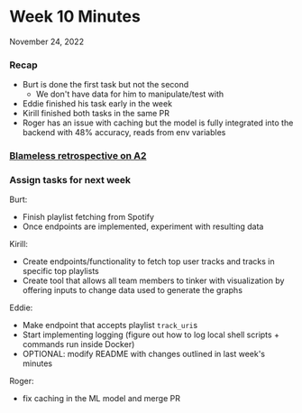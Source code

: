 # Week 10 Minutes
November 24, 2022

### Recap
- Burt is done the first task but not the second
   - We don't have data for him to manipulate/test with
- Eddie finished his task early in the week
- Kirill finished both tasks in the same PR
- Roger has an issue with caching but the model is fully integrated into the backend with 48% accuracy, reads from env variables

### [Blameless retrospective on A2](/docs/A2Postmortem.md)

### Assign tasks for next week

Burt:
- Finish playlist fetching from Spotify
- Once endpoints are implemented, experiment with resulting data

Kirill:
- Create endpoints/functionality to fetch top user tracks and tracks in specific top playlists
- Create tool that allows all team members to tinker with visualization by offering inputs to change data used to generate the graphs

Eddie:
- Make endpoint that accepts playlist `track_uri`s
- Start implementing logging (figure out how to log local shell scripts + commands run inside Docker)
- OPTIONAL: modify README with changes outlined in last week's minutes

Roger:
 - fix caching in the ML model and merge PR
